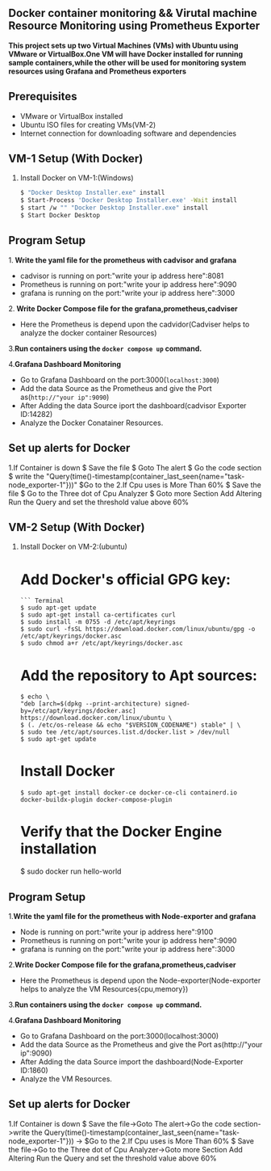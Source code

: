 ## Docker container monitoring && Virutal machine Resource Monitoring using Prometheus Exporter

**This project sets up two Virtual Machines (VMs) with Ubuntu using VMware or VirtualBox.One VM will have Docker installed for running sample containers,while the other will be used for monitoring system resources using Grafana and Prometheus exporters**

## Prerequisites
- VMware or VirtualBox installed
- Ubuntu ISO files for creating VMs(VM-2)
- Internet connection for downloading software and dependencies

## VM-1 Setup (With Docker)   
1. Install Docker on VM-1:(Windows)
   ```bash
   $ "Docker Desktop Installer.exe" install
   $ Start-Process 'Docker Desktop Installer.exe' -Wait install
   $ start /w "" "Docker Desktop Installer.exe" install
   $ Start Docker Desktop
   
## Program Setup   
1.<b> Write the yaml file for the prometheus with cadvisor and grafana</b>
   - cadvisor is running on port:"write your ip address here":8081
   - Prometheus is running on port:"write your ip address here":9090
   - grafana is running on the port:"write your ip address here":3000
   
2.<b> Write Docker Compose file for the grafana,prometheus,cadviser</b>
   - Here the Prometheus is depend upon the cadvidor(Cadviser helps to analyze the docker container Resources)

3.<b>Run containers using the `docker compose up` command.</b>
   
4.<b>Grafana Dashboard Monitoring</b>
   - Go to Grafana Dashboard on the port:3000(`localhost:3000`)
   - Add the data Source as the Prometheus and give the Port as(`http://"your ip":9090`)
   - After Adding the data Source iport the dashboard(cadvisor Exporter ID:14282)
   - Analyze the Docker Conatainer Resources.
   
## Set up  alerts for Docker
   1.If Container is down
      $ Save the file
      $ Goto The alert
      $ Go the code section
      $ write the "Query(time()-timestamp(container_last_seen{name="task-node_exporter-1"}))"
      $Go to the 
   2.If Cpu uses is More Than 60%
      $ Save the file
      $ Go to the Three dot of Cpu Analyzer
      $ Goto more Section Add Altering Run the Query and set the threshold value above 60%

## VM-2 Setup (With Docker)   
1. Install Docker on VM-2:(ubuntu)
   # Add Docker's official GPG key:
       ``` Terminal
       $ sudo apt-get update
       $ sudo apt-get install ca-certificates curl
       $ sudo install -m 0755 -d /etc/apt/keyrings
       $ sudo curl -fsSL https://download.docker.com/linux/ubuntu/gpg -o /etc/apt/keyrings/docker.asc
       $ sudo chmod a+r /etc/apt/keyrings/docker.asc
      
   # Add the repository to Apt sources:
       $ echo \
       "deb [arch=$(dpkg --print-architecture) signed-by=/etc/apt/keyrings/docker.asc] https://download.docker.com/linux/ubuntu \
       $ (. /etc/os-release && echo "$VERSION_CODENAME") stable" | \
       $ sudo tee /etc/apt/sources.list.d/docker.list > /dev/null
       $ sudo apt-get update
      
   # Install Docker
       $ sudo apt-get install docker-ce docker-ce-cli containerd.io docker-buildx-plugin docker-compose-plugin
      
   # Verify that the Docker Engine installation
      $ sudo docker run hello-world
   
## Program Setup   
1.<b>Write the yaml file for the prometheus with Node-exporter and grafana</b>
   - Node is running on port:"write your ip address here":9100
   - Prometheus is running on port:"write your ip address here":9090
   - grafana is running on the port:"write your ip address here":3000
   
2.<b>Write Docker Compose file for the grafana,prometheus,cadviser</b>
   - Here the Prometheus is depend upon the Node-exporter(Node-exporter helps to analyze the VM Resources{cpu,memory})

3.<b>Run containers using the `docker compose up` command.</b>
   
4.<b>Grafana Dashboard Monitoring</b>
   - Go to Grafana Dashboard on the port:3000(localhost:3000)
   - Add the data Source as the Prometheus and give the Port as(http://"your ip":9090)
   - After Adding the data Source import the dashboard(Node-Exporter ID:1860)
   - Analyze the VM Resources.
   
## Set up  alerts for Docker
   1.If Container is down
      $ Save the file->Goto The alert->Go the code section->write the Query(time()-timestamp(container_last_seen{name="task-node_exporter-1"}))
        ->
      $Go to the 
   2.If Cpu uses is More Than 60%
      $ Save the file->Go to the Three dot of Cpu Analyzer->Goto more Section Add Altering Run the Query and set the threshold value above 60%
   
      
   




